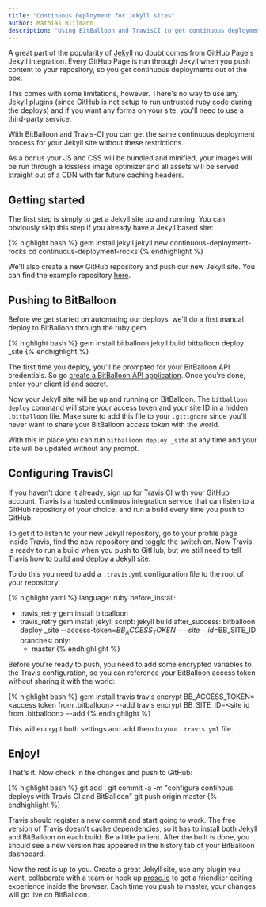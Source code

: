 ```yaml
---
title: "Continuous Deployment for Jekyll sites"
author: Mathias Biilmann
description: "Using BitBalloon and TravisCI to get continuous deployments for Jekyll sites without GitHub pages' limitations"
---
```


A great part of the popularity of [Jekyll](http://jekyllrb.com/) no doubt comes from GitHub Page's Jekyll integration. Every GitHub Page is run through Jekyll when you push content to your repository, so you get continuous deployments out of the box.

This comes with some limitations, however. There's no way to use any Jekyll plugins (since GitHub is not setup to run untrusted ruby code during the deploys) and if you want any forms on your site, you'll need to use a third-party service.

With BitBalloon and Travis-CI you can get the same continuous deployment process for your Jekyll site without these restrictions.

<!-- excerpt -->

As a bonus your JS and CSS will be bundled and minified, your images will be run through a lossless image optimizer and all assets will be served straight out of a CDN with far future caching headers.

## Getting started

The first step is simply to get a Jekyll site up and running. You can obviously skip this step if you already have a Jekyll based site:

{% highlight bash %}
gem install jekyll
jekyll new continuous-deployment-rocks
cd continuous-deployment-rocks
{% endhighlight %}

We'll also create a new GitHub repository and push our new Jekyll site. You can find the example repository [here](https://github.com/BitBalloon/jekyll-continuos-deployment).

## Pushing to BitBalloon

Before we get started on automating our deploys, we'll do a first manual deploy to BitBalloon through the ruby gem.

{% highlight bash %}
gem install bitballoon
jekyll build
bitballoon deploy _site
{% endhighlight %}

The first time you deploy, you'll be prompted for your BitBalloon API credentials. So go [create a BitBalloon API application](https://www.bitballoon.com/applications). Once you're done, enter your client id and secret.

Now your Jekyll site will be up and running on BitBalloon. The `bitballoon deploy` command will store your access token and your site ID in a hidden `.bitballoon` file. Make sure to add this file to your `.gitignore` since you'll never want to share your BitBalloon access token with the world.

With this in place you can run `bitballoon deploy _site` at any time and your site will be updated without any prompt.

## Configuring TravisCI

If you haven't done it already, sign up for [Travis CI](https://travis-ci.org) with your GitHub account. Travis is a hosted continuos integration service that can listen to a GitHub repository of your choice, and run a build every time you push to GitHub.

To get it to listen to your new Jekyll repository, go to your profile page inside Travis, find the new repository and toggle the switch on. Now Travis is ready to run a build when you push to GitHub, but we still need to tell Travis how to build and deploy a Jekyll site.

To do this you need to add a `.travis.yml` configuration file to the root of your repository:

{% highlight yaml %}
language: ruby
before_install:
- travis_retry gem install bitballoon
- travis_retry gem install jekyll
script: jekyll build
after_success: bitballoon deploy _site --access-token=$BB_ACCESS_TOKEN --site-id=$BB_SITE_ID
branches:
  only:
    - master
{% endhighlight %}

Before you're ready to push, you need to add some encrypted variables to the Travis configuration, so you can reference your BitBalloon access token without sharing it with the world:

{% highlight bash %}
gem install travis
travis encrypt BB_ACCESS_TOKEN=<access token from .bitballoon> --add
travis encrypt BB_SITE_ID=<site id from .bitballoon> --add
{% endhighlight %}

This will encrypt both settings and add them to your `.travis.yml` file.

## Enjoy!

That's it. Now check in the changes and push to GitHub:

{% highlight bash %}
git add .
git commit -a -m "configure continous deploys with Travis CI and BitBalloon"
git push origin master
{% endhighlight %}

Travis should register a new commit and start going to work. The free version of Travis doesn't cache dependencies, so it has to install both Jekyll and BitBalloon on each build. Be a little patient. After the built is done, you should see a new version has appeared in the history tab of your BitBalloon dashboard.

Now the rest is up to you. Create a great Jekyll site, use any plugin you want, collaborate with a team or hook up [prose.io](http://prose.io/) to get a friendlier editing experience inside the browser. Each time you push to master, your changes will go live on BitBalloon.
